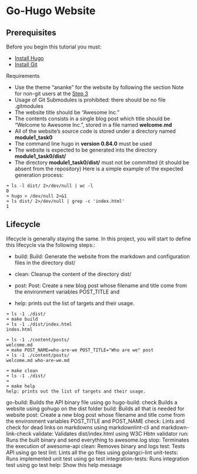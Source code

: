 # Go-Hugo Website 

## Prerequisites

Before you begin this tutorial you must:

- [Install Hugo](https://gohugo.io/installation/)
- [Install Git](https://git-scm.com/book/en/v2/Getting-Started-Installing-Git) 

Requirements

- Use the theme “ananke” for the website by following the section Note for non-git users at the [Step 3](https://gohugo.io/getting-started/quick-start/#step-3-add-a-theme)
- Usage of Git Submodules is prohibited: there should be no file .gitmodules
- The website title should be “Awesome Inc.”
- The contents consists in a single blog post which title should be “Welcome to Awesome Inc.”, stored in a file named **welcome.md**
- All of the website’s source code is stored under a directory named **module1_task0**
- The command line hugo in **version 0.84.0** must be used
- The website is expected to be generated into the directory **module1_task0/dist/**
- The directory **module1_task0/dist/** must not be committed (it should be absent from the repository)
Here is a simple example of the expected generation process:
```
➜ ls -l dist/ 2>/dev/null | wc -l
0
➜ hugo > /dev/null 2>&1
➜ ls dist/ 2>/dev/null | grep -c 'index.html'
1
```

## Lifecycle

lifecycle is generally staying the same. In this project, you will start to define this lifecycle via the following steps::

- build: Build: Generate the website from the markdown and configuration files in the directory dist/

- clean: Cleanup the content of the directory dist/

- post: Post: Create a new blog post whose filename and title come from the environment variables POST_TITLE and

- help: prints out the list of targets and their usage. 

```
➜ ls -1 ./dist/
➜ make build
➜ ls -1 ./dist/index.html
index.html

➜ ls -1 ./content/posts/
welcome.md
➜ make POST_NAME=who-are-we POST_TITLE="Who are we" post
➜ ls -1 ./content/posts/
welcome.md who-are-we.md

➜ make clean
➜ ls -1 ./dist/
➜
➜ make help
help: prints out the list of targets and their usage.
```


go-build:        Builds the API binary file using go
hugo-build: check                Builds a website using gohugo on the dist folder
build:   Builds all that is needed for website
post:            Create a new blog post whose filename and title come from the environment variables POST_TITLE and POST_NAME
check:   Lints and check for dead links on markdowns using markdownlint-cli and markdown-link-check
validate:  Validates dist/index.html using W3C Hbtn validator
run:     Runs the built binary and send everything to awesome.log
stop:    Terminates the execution of awesome-api
clean:   Removes binary and logs
test:    Tests API using go test
lint:    Lints all the go files using golangci-lint
unit-tests:      Runs implemented unit test using go test
integration-tests:       Runs integration test using go test
help:    Show this help message